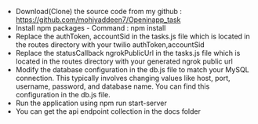 - Download(Clone) the source code from my github : https://github.com/mohiyaddeen7/Openinapp_task
- Install npm packages -  Command :  npm install
- Replace the authToken, accountSid in the tasks.js file which is located in the routes directory with your twilio authToken,accountSid 
- Replace the statusCallback ngrokPublicUrl in the tasks.js file which is located in the routes directory with your generated ngrok public url
- Modify the database configuration in the db.js file to match your MySQL connection. This typically involves changing values like host, port, username, password, and database name. You can find this configuration in the db.js file.
- Run the application using npm run start-server
- You can get the api endpoint collection in the docs folder
